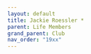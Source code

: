 ```yaml
---
layout: default
title: Jackie Roessler *
parent: Life Members
grand_parent: Club
nav_order: "19xx"
---
```


